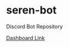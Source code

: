 # seren-bot
Discord Bot Repository

[Dashboard Link](https://github.com/Seren-DevTeam/seren-dashboard)
